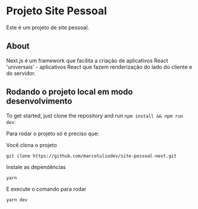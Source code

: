 # Projeto Site Pessoal

Este é um projeto de site pessoal.

## About 

Next.js é um framework que facilita a criação de aplicativos React 'universais' - aplicativos React que fazem renderização do lado do cliente e do servidor.

## Rodando o projeto local em modo desenvolvimento

To get started, just clone the repository and run `npm install && npm run dev`:

Para rodar o projeto só é preciso que: 

Você clona o projeto

`git clone https://github.com/marcotuliodev/site-pessoal-next.git`

Instale as dependências

`yarn`

E execute o comando para rodar 

`yarn dev` 
